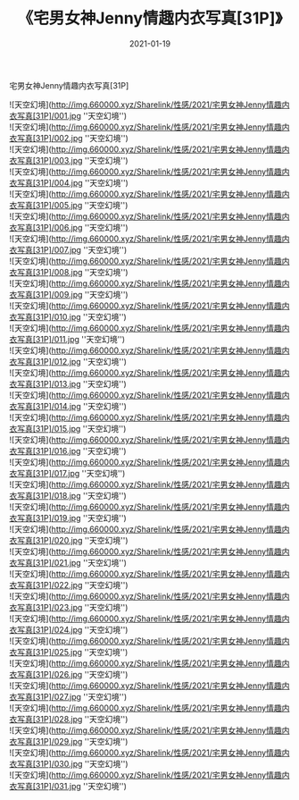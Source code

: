 ﻿---
layout: post
title:  《宅男女神Jenny情趣内衣写真[31P]》
date:   2021-01-19
img: http://img.660000.xyz/Sharelink/性感/2021/宅男女神Jenny情趣内衣写真[31P]/000.jpg
categories: [美女, 性感, 泳衣]
---

宅男女神Jenny情趣内衣写真[31P]



![天空幻境](http://img.660000.xyz/Sharelink/性感/2021/宅男女神Jenny情趣内衣写真[31P]/001.jpg ''天空幻境'') <br>
![天空幻境](http://img.660000.xyz/Sharelink/性感/2021/宅男女神Jenny情趣内衣写真[31P]/002.jpg ''天空幻境'') <br>
![天空幻境](http://img.660000.xyz/Sharelink/性感/2021/宅男女神Jenny情趣内衣写真[31P]/003.jpg ''天空幻境'') <br>
![天空幻境](http://img.660000.xyz/Sharelink/性感/2021/宅男女神Jenny情趣内衣写真[31P]/004.jpg ''天空幻境'') <br>
![天空幻境](http://img.660000.xyz/Sharelink/性感/2021/宅男女神Jenny情趣内衣写真[31P]/005.jpg ''天空幻境'') <br>
![天空幻境](http://img.660000.xyz/Sharelink/性感/2021/宅男女神Jenny情趣内衣写真[31P]/006.jpg ''天空幻境'') <br>
![天空幻境](http://img.660000.xyz/Sharelink/性感/2021/宅男女神Jenny情趣内衣写真[31P]/007.jpg ''天空幻境'') <br>
![天空幻境](http://img.660000.xyz/Sharelink/性感/2021/宅男女神Jenny情趣内衣写真[31P]/008.jpg ''天空幻境'') <br>
![天空幻境](http://img.660000.xyz/Sharelink/性感/2021/宅男女神Jenny情趣内衣写真[31P]/009.jpg ''天空幻境'') <br>
![天空幻境](http://img.660000.xyz/Sharelink/性感/2021/宅男女神Jenny情趣内衣写真[31P]/010.jpg ''天空幻境'') <br>
![天空幻境](http://img.660000.xyz/Sharelink/性感/2021/宅男女神Jenny情趣内衣写真[31P]/011.jpg ''天空幻境'') <br>
![天空幻境](http://img.660000.xyz/Sharelink/性感/2021/宅男女神Jenny情趣内衣写真[31P]/012.jpg ''天空幻境'') <br>
![天空幻境](http://img.660000.xyz/Sharelink/性感/2021/宅男女神Jenny情趣内衣写真[31P]/013.jpg ''天空幻境'') <br>
![天空幻境](http://img.660000.xyz/Sharelink/性感/2021/宅男女神Jenny情趣内衣写真[31P]/014.jpg ''天空幻境'') <br>
![天空幻境](http://img.660000.xyz/Sharelink/性感/2021/宅男女神Jenny情趣内衣写真[31P]/015.jpg ''天空幻境'') <br>
![天空幻境](http://img.660000.xyz/Sharelink/性感/2021/宅男女神Jenny情趣内衣写真[31P]/016.jpg ''天空幻境'') <br>
![天空幻境](http://img.660000.xyz/Sharelink/性感/2021/宅男女神Jenny情趣内衣写真[31P]/017.jpg ''天空幻境'') <br>
![天空幻境](http://img.660000.xyz/Sharelink/性感/2021/宅男女神Jenny情趣内衣写真[31P]/018.jpg ''天空幻境'') <br>
![天空幻境](http://img.660000.xyz/Sharelink/性感/2021/宅男女神Jenny情趣内衣写真[31P]/019.jpg ''天空幻境'') <br>
![天空幻境](http://img.660000.xyz/Sharelink/性感/2021/宅男女神Jenny情趣内衣写真[31P]/020.jpg ''天空幻境'') <br>
![天空幻境](http://img.660000.xyz/Sharelink/性感/2021/宅男女神Jenny情趣内衣写真[31P]/021.jpg ''天空幻境'') <br>
![天空幻境](http://img.660000.xyz/Sharelink/性感/2021/宅男女神Jenny情趣内衣写真[31P]/022.jpg ''天空幻境'') <br>
![天空幻境](http://img.660000.xyz/Sharelink/性感/2021/宅男女神Jenny情趣内衣写真[31P]/023.jpg ''天空幻境'') <br>
![天空幻境](http://img.660000.xyz/Sharelink/性感/2021/宅男女神Jenny情趣内衣写真[31P]/024.jpg ''天空幻境'') <br>
![天空幻境](http://img.660000.xyz/Sharelink/性感/2021/宅男女神Jenny情趣内衣写真[31P]/025.jpg ''天空幻境'') <br>
![天空幻境](http://img.660000.xyz/Sharelink/性感/2021/宅男女神Jenny情趣内衣写真[31P]/026.jpg ''天空幻境'') <br>
![天空幻境](http://img.660000.xyz/Sharelink/性感/2021/宅男女神Jenny情趣内衣写真[31P]/027.jpg ''天空幻境'') <br>
![天空幻境](http://img.660000.xyz/Sharelink/性感/2021/宅男女神Jenny情趣内衣写真[31P]/028.jpg ''天空幻境'') <br>
![天空幻境](http://img.660000.xyz/Sharelink/性感/2021/宅男女神Jenny情趣内衣写真[31P]/029.jpg ''天空幻境'') <br>
![天空幻境](http://img.660000.xyz/Sharelink/性感/2021/宅男女神Jenny情趣内衣写真[31P]/030.jpg ''天空幻境'') <br>
![天空幻境](http://img.660000.xyz/Sharelink/性感/2021/宅男女神Jenny情趣内衣写真[31P]/031.jpg ''天空幻境'') <br>
